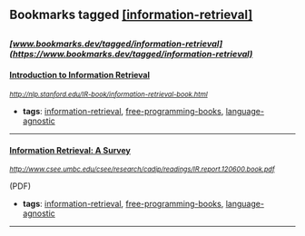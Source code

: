 ## Bookmarks tagged [[information-retrieval]](https://www.bookmarks.dev?q=[information-retrieval])

_<sup><sup>[www.bookmarks.dev/tagged/information-retrieval](https://www.bookmarks.dev/tagged/information-retrieval)</sup></sup>_
---
#### [Introduction to Information Retrieval](http://nlp.stanford.edu/IR-book/information-retrieval-book.html)
_<sup>http://nlp.stanford.edu/IR-book/information-retrieval-book.html</sup>_

* **tags**: [information-retrieval](../tagged/information-retrieval.md), [free-programming-books](../tagged/free-programming-books.md), [language-agnostic](../tagged/language-agnostic.md)
---
#### [Information Retrieval: A Survey](http://www.csee.umbc.edu/csee/research/cadip/readings/IR.report.120600.book.pdf)
_<sup>http://www.csee.umbc.edu/csee/research/cadip/readings/IR.report.120600.book.pdf</sup>_

(PDF)
* **tags**: [information-retrieval](../tagged/information-retrieval.md), [free-programming-books](../tagged/free-programming-books.md), [language-agnostic](../tagged/language-agnostic.md)
---
